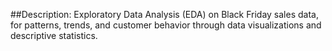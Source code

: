 ##Description:
Exploratory Data Analysis (EDA) on Black Friday sales data, for patterns, trends, and customer behavior through data visualizations and descriptive statistics.